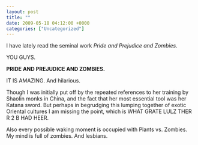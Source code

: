 ```yaml
---
layout: post
title: ""
date: 2009-05-18 04:12:00 +0000
categories: ["Uncategorized"]
---
```


I have lately read the seminal work *Pride and Prejudice and Zombies*.

YOU GUYS.

**PRIDE AND PREJUDICE AND ZOMBIES.**

IT IS AMAZING. And hilarious. 

Though I was initially put off by the repeated references to her training by Shaolin monks in China, and the fact that her most essential tool was her Katana sword. But perhaps in begrudging this lumping together of exotic Oriental cultures I am missing the point, which is WHAT GRATE LULZ THER R 2 B HAD HEER.

Also every possible waking moment is occupied with Plants vs. Zombies. My mind is full of zombies. And lesbians.